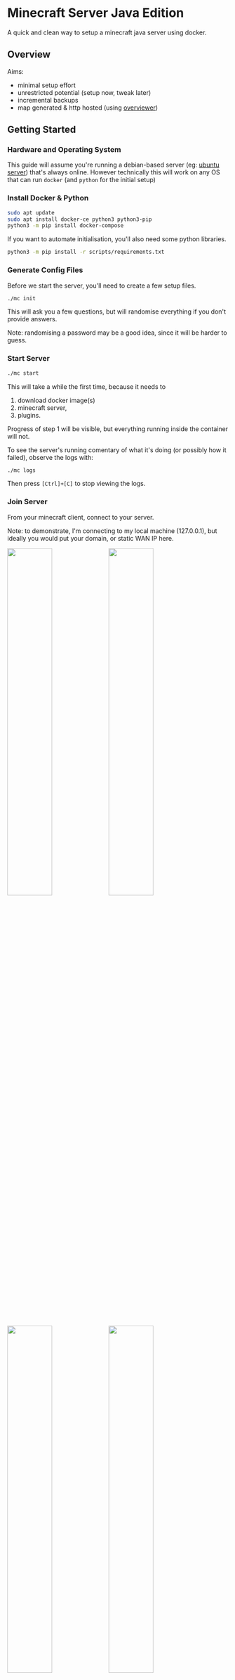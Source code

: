 # Minecraft Server Java Edition

A quick and clean way to setup a minecraft java server using docker.

## Overview

Aims:

- minimal setup effort
- unrestricted potential (setup now, tweak later)
- incremental backups
- map generated & http hosted (using [overviewer](https://overviewer.org))

## Getting Started

### Hardware and Operating System

This guide will assume you're running a debian-based server (eg: [ubuntu server](https://ubuntu.com/download/server)) that's always online.
However technically this will work on any OS that can run `docker` (and `python` for the initial setup)

### Install Docker & Python

```bash
sudo apt update
sudo apt install docker-ce python3 python3-pip
python3 -m pip install docker-compose
```

If you want to automate initialisation, you'll also need
some python libraries.

```bash
python3 -m pip install -r scripts/requirements.txt
```

### Generate Config Files

Before we start the server, you'll need to create a few setup files.

```bash
./mc init
```

This will ask you a few questions, but will randomise everything if you don't provide answers.

Note: randomising a password may be a good idea, since it will be harder to guess.

### Start Server

```bash
./mc start
```

This will take a while the first time, because it needs to

1. download docker image(s)
1. minecraft server,
1. plugins.

Progress of step 1 will be visible, but everything running inside the container will not.

To see the server's running comentary of what it's doing (or possibly how it failed), observe the logs with:

```bash
./mc logs
```

Then press `[Ctrl]+[C]` to stop viewing the logs.

### Join Server

From your minecraft client, connect to your server.

Note: to demonstrate, I'm connecting to my local machine (127.0.0.1),
but ideally you would put your domain, or static WAN IP here.

<img src="doc/img/client-join-01-multiplayer.png" width=45% /> <img src="doc/img/client-join-02-add-server.png" width=45% />

<img src="doc/img/client-join-03-server-address.png" width=45% /> <img src="doc/img/client-join-04-server-list.png" width=45% />

<img src="doc/img/client-join-05-joined-the-game.png" width=45% /> <img src="doc/img/client-join-06-permission.png" width=45% />


If you're watching the server logs, you should see your joining the game acknowledged with:

```
ds-java_1         | [06:57:59 INFO]: UUID of player FraggyMuffin is 067b17c6-661a-4451-bde3-9722c8afbc3a
ds-java_1         | [06:57:59 INFO]: FraggyMuffin joined the game
ds-java_1         | [06:57:59 INFO]: FraggyMuffin[/172.25.0.1:54406] logged in with entity id 191 at ([world]-319.6642708784545, 80.0, 318.05661385317035)
ds-java_1         | [07:14:18 INFO]: FraggyMuffin issued server command: /co i
```

Note: the server is completely open by default, allowing anyone can join. We'll fix this in the next step.

### Make Yourself an `op`

Only an `op` can grant permissions, and there is no `op`... to get around this you can run a command on the server directly using RCON.

Using RCON we'll do the following

- Add you as an `op`
- Enable `whitelist`
- Add you to the `whitelist` (technically not necessary, because you're an `op`, but it feels like the right thing to do)

```bash
./mc rcon
Using config file: /root/.rcon-cli.env
> op FraggyMuffin
Made FraggyMuffin a server operator
> whitelist on
Whitelist is now turned on
> whitelist add FraggyMuffin
Added FraggyMuffin to the whitelist
> 
```

Press `[Ctrl]+[D]` to exit the RCON-CLI. This is likely the only time you'll need to access RCON in this way. All future commands can be done inside minecraft itself.

## Online Map (Overviewer)

An online map can be generated of your world, viewable online.

```
$ ./mc map
Creating volume "minecraft-ds-java_overviewer" with default driver
Creating minecraft-ds-java_overviewer-gen_run ... done
2023-06-09 07:37:19  Welcome to Minecraft Overviewer version 0.19.10 (13c1bdd)!
2023-06-09 07:37:19  Generating textures...
2023-06-09 07:37:27  Preprocessing...
2023-06-09 07:37:34  Rendering 1909 total tiles.
 99% [=====================================] 1895 23.22t/s eta 00h 00m 00s
2023-06-09 07:38:56  Rendering complete!
2023-06-09 07:38:57  Your render has been written to '/tmp/export', open index.html to view it.
```

You can then view it on port `8088`: http://localhost:8088

<img src="doc/img/map-01-overworld.png" width=45% />

Note: Switch on/off renders such as `RENDER_CAVES`, and `RENDER_NIGHT` in the [`docker-compose.yml`](./docker-compose.yml) file. Or create your own custom configuraiton by editing [`overviewer-config.py`](./overviewer-config.py) directly.

## Backup

Backing up couldn't be simpler than:

```bash
./mc backup
```

The first time it's run, it will create a duplicate of the `./data` folder.

Each subsequent time it's run, it will only copy new, and changed files. Any files that have not chnaged since last backed up will be [hard linked](https://en.wikipedia.org/wiki/Hard_link) to the previous backup.

### Restoring a backup

If your world is somehow unrecoverable, and you would like to revert it to a previous day, simply:

- Stop the server (`./mc stop`)
- backup once more (`./mc backup`) [optional]
- delete the `./data` directory (don't be afraid)
- copy the `./backups/<folder>` to `./data`

to summarise: example restoring backup: `20230609_180237`:

```bash
$ ./mc stop
Stopping minecraft-ds-java_overviewer_1 ... done
Stopping minecraft-ds-java_ds-java_1    ... done
$ ./mc backup
...
$ rm -rf ./data
$ cp -r backups/20230609_180237 data
$ ./mc start
Starting minecraft-ds-java_overviewer_1 ... done
Starting minecraft-ds-java_ds-java_1    ... done
```

### External backup

The above backup is stored alongside the server by default. Therefore this won't protect against theft, fire, hdd-wide corruption, and more.

The best backup you can make is on a separate device, preferably in a different building.

The easiest way to do this would be to mount an external drive (capable of hard-linking), then symlink it to the `./backups` folder.

```bash
$ mv ./backups ./backups-sidelined
$ ln -s /media/<mountpoint> ./backups
$ ./mc backup
```

Then consider deleting `./backups-sidelined` in +1 month.

Note that copying `data-sidelined` to `/media/<mountpoint>` will likey take up a lot of space, as hard-linking is unlikely to directly translate to the remote filesystem.

If this dosn't suit your purposes, please ignore the `./mc backup` feature of this project, and seek your own backup solution (there's hundreds out there)

## Cron Jobs

Aim:

- Backup daily (clear out after 30 days)
- Generate map (CPU intensive, do during expected downtime)

When running `./mc init` in the previous section, a `tasks.cron` file will have been crated.

Now copy this to `/etc/cron.d/` to tell cron what to do and when.

```bash
sudo cp tasks.cron /etc/cron.d/minecraft.cron
sudo systemctl restart cron.service
```

## `mc` Script

The [`mc`](./mc) script (short for "Minecraft") is nothing special, it's mostly a collection of `docker-compose` calls to start, stop, and perform other operations.


```
$ ./mc --help
Usage: ./mc [--help] ACTION [parameters]

Host Setup:
    $ ./mc init             Initialise config files

Containers:
  Service Control:
    $ ./mc build [service]  Builds docker containers (optional)
    $ ./mc start [service]  Start services
    $ ./mc stop [service]   Stop services
    $ ./mc down             Stops and removes running containers

  Status & Logs:
    $ ./mc show             Shows running containers
    $ ./mc logs [service]   Display and follow logs

Tooling:
  RCON Commandline Interface:
    $ ./mc rcon             RCON interface to server (must be running)

  Cron tasks
    $ ./mc map              Genreate overviewer map files
    $ ./mc backup           Create incremental backup of server
```
